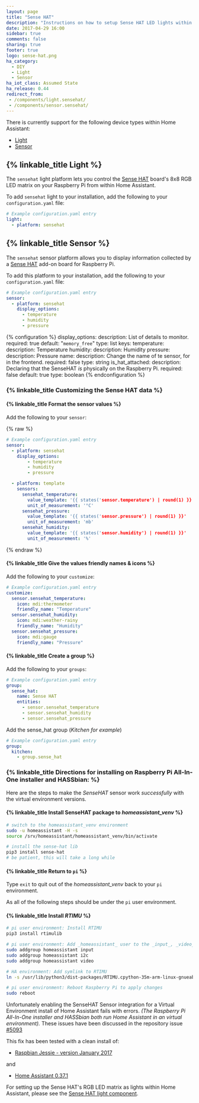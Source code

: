 ```yaml
---
layout: page
title: "Sense HAT"
description: "Instructions on how to setup Sense HAT LED lights within Home Assistant."
date: 2017-04-29 16:00
sidebar: true
comments: false
sharing: true
footer: true
logo: sense-hat.png
ha_category:
  - DIY
  - Light
  - Sensor
ha_iot_class: Assumed State
ha_release: 0.44
redirect_from:
 - /components/light.sensehat/
 - /components/sensor.sensehat/
---
```


There is currently support for the following device types within Home Assistant:

- [Light](#light)
- [Sensor](#sensor)

## {% linkable_title Light %}

The `sensehat` light platform lets you control the [Sense HAT](https://www.raspberrypi.org/products/sense-hat/) board's 8x8 RGB LED matrix on your Raspberry Pi from within Home Assistant.

To add `sensehat` light to your installation, add the following to your `configuration.yaml` file:

```yaml
# Example configuration.yaml entry
light:
  - platform: sensehat
```

## {% linkable_title Sensor %}

The `sensehat` sensor platform allows you to display information collected by a [Sense HAT](https://www.raspberrypi.org/products/sense-hat/) add-on board for Raspberry Pi.

To add this platform to your installation, add the following to your `configuration.yaml` file:

```yaml
# Example configuration.yaml entry
sensor:
  - platform: sensehat
    display_options:
      - temperature
      - humidity
      - pressure
```

{% configuration %}
display_options:
  description: List of details to monitor.
  required: true
  default: "`memory_free`"
  type: list
  keys:
    temperature:
      description: Temperature
    humidity:
      description: Humidity
    pressure:
      description: Pressure
name:
  description: Change the name of te sensor, for in the frontend.
  required: false
  type: string
is_hat_attached:
  description: Declaring that the SenseHAT _is_ physically on the Raspberry Pi.
  required: false
  default: true
  type: boolean
{% endconfiguration %}

### {% linkable_title Customizing the Sense HAT data %}

#### {% linkable_title Format the sensor values %}

Add the following to your `sensor`:

{% raw %}

```yaml
# Example configuration.yaml entry
sensor:
  - platform: sensehat
    display_options:
        - temperature
        - humidity
        - pressure

  - platform: template
    sensors:
      sensehat_temperature:
        value_template: '{{ states('sensor.temperature') | round(1) }}'
        unit_of_measurement: '°C'
      sensehat_pressure:
        value_template: '{{ states('sensor.pressure') | round(1) }}'
        unit_of_measurement: 'mb'
      sensehat_humidity:
        value_template: '{{ states('sensor.humidity') | round(1) }}'
        unit_of_measurement: '%'
```

{% endraw %}

#### {% linkable_title Give the values friendly names & icons %}

Add the following to your `customize`:

```yaml
# Example configuration.yaml entry
customize:
  sensor.sensehat_temperature:
    icon: mdi:thermometer
    friendly_name: "Temperature"
  sensor.sensehat_humidity:
    icon: mdi:weather-rainy
    friendly_name: "Humidity"
  sensor.sensehat_pressure:
    icon: mdi:gauge
    friendly_name: "Pressure"
```

#### {% linkable_title Create a group %}

Add the following to your `groups`:

```yaml
# Example configuration.yaml entry
group:
  sense_hat:
    name: Sense HAT
    entities:
      - sensor.sensehat_temperature
      - sensor.sensehat_humidity
      - sensor.sensehat_pressure
```

Add the sense_hat group (_Kitchen for example_)

```yaml
# Example configuration.yaml entry
group:
  kitchen:
    - group.sense_hat
```

### {% linkable_title Directions for installing on Raspberry Pi All-In-One installer and HASSbian: %}

Here are the steps to make the _SenseHAT_ sensor work _successfully_ with the virtual environment versions.

#### {% linkable_title Install SenseHAT package to _homeassistant_venv_ %}

```bash
# switch to the homeassistant_venv environment
sudo -u homeassistant -H -s
source /srv/homeassistant/homeassistant_venv/bin/activate

# install the sense-hat lib
pip3 install sense-hat
# be patient, this will take a long while
```

#### {% linkable_title Return to `pi` %}

Type `exit` to quit out of the _homeassistant_venv_ back to your `pi` environment.

As all of the following steps should be under the `pi` user environment.

#### {% linkable_title Install _RTIMU_ %}

```bash
# pi user environment: Install RTIMU
pip3 install rtimulib

# pi user environment: Add _homeassistant_ user to the _input_, _video_ and the _i2c_ groups
sudo addgroup homeassistant input
sudo addgroup homeassistant i2c
sudo addgroup homeassistant video

# HA environment: Add symlink to RTIMU
ln -s /usr/lib/python3/dist-packages/RTIMU.cpython-35m-arm-linux-gnueabihf.so /srv/homeassistant/lib/python3.5/site-packages/

# pi user environment: Reboot Raspberry Pi to apply changes
sudo reboot
```

Unfortunately enabling the SenseHAT Sensor integration for a Virtual Environment install of Home Assistant fails with errors.
_(The Raspberry Pi All-In-One installer and HASSbian both run Home Assistant in an virtual environment)._
These issues have been discussed in the repository issue [#5093](https://github.com/home-assistant/home-assistant/issues/5093)

This fix has been tested with a clean install of:

* [Raspbian Jessie - version January 2017](https://downloads.raspberrypi.org/raspbian/images/raspbian-2017-01-10/)

and

* [Home Assistant 0.37.1](/getting-started/installation-raspberry-pi-all-in-one/)

For setting up the Sense HAT's RGB LED matrix as lights within Home Assistant, please see the [Sense HAT light component](#light).
